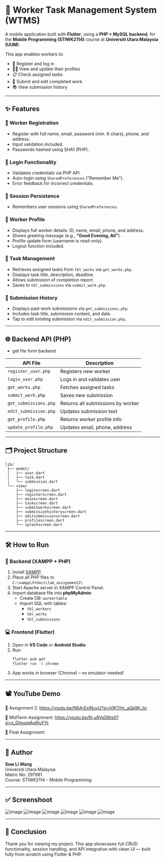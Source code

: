 
# 💼 Worker Task Management System (WTMS)

A mobile application built with **Flutter**, using a **PHP + MySQL backend**, for the **Mobile Programming (STIWK2114)** course at **Universiti Utara Malaysia (UUM)**.

This app enables workers to:
- 🔐 Register and log in
- 🧑‍💼 View and update their profiles
- 📋 Check assigned tasks
- 📝 Submit and edit completed work
- 📚 View submission history

---

## ✨ Features

### 🔐 Worker Registration
- Register with full name, email, password (min. 6 chars), phone, and address.
- Input validation included.
- Passwords hashed using SHA1 (PHP).

### 🔑 Login Functionality
- Validates credentials via PHP API.
- Auto-login using `SharedPreferences` ("Remember Me").
- Error feedback for incorrect credentials.

### 🧾 Session Persistence
- Remembers user sessions using `SharedPreferences`.

### 👤 Worker Profile
- Displays full worker details: ID, name, email, phone, and address.
- Shows greeting message (e.g., **"Good Evening, Ali"**).
- Profile update form (username is read-only).
- Logout function included.

### 🧱 Task Management
- Retrieves assigned tasks from `tbl_works` via `get_works.php`.
- Displays task title, description, deadline.
- Allows submission of completion report.
- Saves to `tbl_submissions` via `submit_work.php`.

### 📜 Submission History
- Displays past work submissions via `get_submissions.php`.
- Includes task title, submission content, and date.
- Tap to edit existing submission via `edit_submission.php`.

---

## 🌐 Backend API (PHP)
- get file form backend

| API File | Description |
|----------|-------------|
| `register_user.php` | Registers new worker |
| `login_user.php` | Logs in and validates user |
| `get_works.php` | Fetches assigned tasks |
| `submit_work.php` | Saves new submission |
| `get_submissions.php` | Returns all submissions by worker |
| `edit_submission.php` | Updates submission text |
| `get_profile.php` | Returns worker profile info |
| `update_profile.php` | Updates email, phone, address |

---

## 🗂️ Project Structure

```
lib/
 ├── model/
 │   ├── user.dart
 │   ├── task.dart
 │   └── submission.dart
 └── view/
     ├── loginscreen.dart
     ├── registerscreen.dart
     ├── mainscreen.dart
     ├── taskscreen.dart
     ├── submitworkscreen.dart
     ├── submissionhistoryscreen.dart
     ├── editsubmissionscreen.dart
     ├── profilescreen.dart
     └── splashscreen.dart
```

---

## 🛠 How to Run

### 🔧 Backend (XAMPP + PHP)
1. Install [XAMPP](https://www.apachefriends.org/index.html).
2. Place all PHP files in:  
   `C:\xampp\htdocs\lab_assignment2\`
3. Start Apache server in XAMPP Control Panel.
4. Import database file into **phpMyAdmin**:
   - Create DB: `workertable`
   - Import SQL with tables:
     - `tbl_workers`
     - `tbl_works`
     - `tbl_submissions`

### 💻 Frontend (Flutter)
1. Open in **VS Code** or **Android Studio**.
2. Run:
   ```bash
   flutter pub get
   flutter run -d chrome
   ```
3. App works in browser (Chrome) – no emulator needed!

---

## 📽️ YouTube Demo

🔗 Assignment 2: https://youtu.be/N6ArExiNuvU?si=h1KTHc_aQpWj_Iic

🔗 MidTerm Assignment: https://youtu.be/N-u8VeD6ts0?si=x_GtguxpAu6juYYr

🔗 Final Assignment:

---

## 👤 Author

**Sow Li Wang**  
Universiti Utara Malaysia  
Matric No: 297961  
Course: STIWK2114 - Mobile Programming

---

## ✅ Screenshoot
![image](https://github.com/user-attachments/assets/629b73fb-76f9-4fb3-b171-92f7d7906f82)
![image](https://github.com/user-attachments/assets/9d08cd57-3820-4303-a27c-c65c19447c7e)
![image](https://github.com/user-attachments/assets/2045c301-70bb-4f99-886d-526a76ebb9e7)
![image](https://github.com/user-attachments/assets/0add64a7-31d5-42a0-bf83-5ba947976706)
![image](https://github.com/user-attachments/assets/79781c54-5b97-4023-9dad-2c750ac598b1)
![image](https://github.com/user-attachments/assets/aa21d230-362b-4bcc-9d5d-c64936380823)

---

## 🏁 Conclusion

Thank you for viewing my project. This app showcases full CRUD functionality, session handling, and API integration with clean UI — built fully from scratch using Flutter & PHP.
